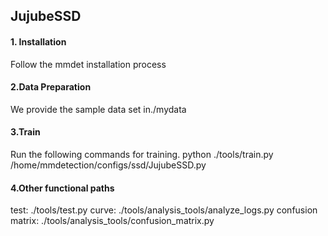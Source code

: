 ## JujubeSSD

#### 1. Installation

Follow the mmdet installation process

#### 2.Data Preparation

We provide the sample data set in./mydata

#### 3.Train

Run the following commands for training.
python ./tools/train.py    /home/mmdetection/configs/ssd/JujubeSSD.py

#### 4.Other functional paths

test:    ./tools/test.py
curve:  ./tools/analysis_tools/analyze_logs.py
confusion matrix:  ./tools/analysis_tools/confusion_matrix.py
